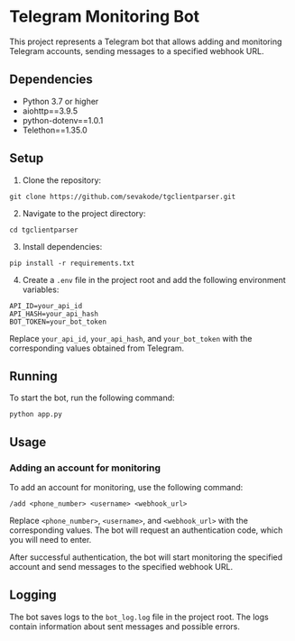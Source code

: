 **Telegram Monitoring Bot**
==========================

This project represents a Telegram bot that allows adding and monitoring Telegram accounts, sending messages to a specified webhook URL.

**Dependencies**
---------------

* Python 3.7 or higher
* aiohttp==3.9.5
* python-dotenv==1.0.1
* Telethon==1.35.0

**Setup**
--------

1. Clone the repository:
```
git clone https://github.com/sevakode/tgclientparser.git
```
2. Navigate to the project directory:
```
cd tgclientparser
```
3. Install dependencies:
```
pip install -r requirements.txt
```
4. Create a `.env` file in the project root and add the following environment variables:
```
API_ID=your_api_id
API_HASH=your_api_hash
BOT_TOKEN=your_bot_token
```
Replace `your_api_id`, `your_api_hash`, and `your_bot_token` with the corresponding values obtained from Telegram.

**Running**
---------

To start the bot, run the following command:
```
python app.py
```
**Usage**
---------

### Adding an account for monitoring

To add an account for monitoring, use the following command:
```
/add <phone_number> <username> <webhook_url>
```
Replace `<phone_number>`, `<username>`, and `<webhook_url>` with the corresponding values. The bot will request an authentication code, which you will need to enter.

After successful authentication, the bot will start monitoring the specified account and send messages to the specified webhook URL.

**Logging**
---------

The bot saves logs to the `bot_log.log` file in the project root. The logs contain information about sent messages and possible errors.
